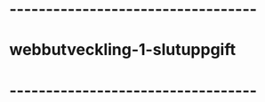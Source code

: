 # ----------------------------------
# webbutveckling-1-slutuppgift
# ----------------------------------
